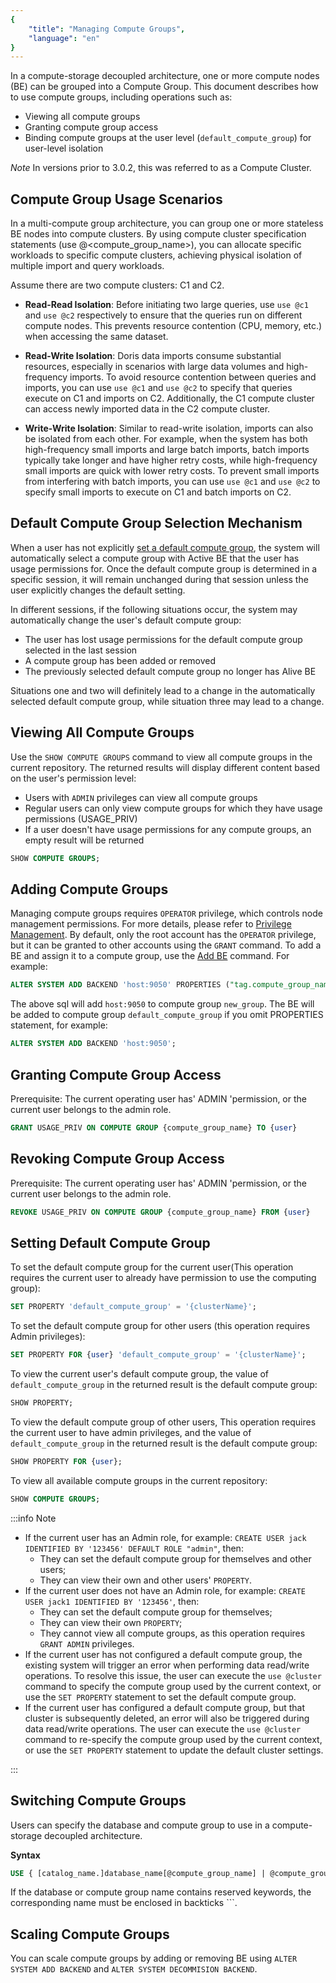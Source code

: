 ```yaml
---
{
    "title": "Managing Compute Groups",
    "language": "en"
}
---
```


<!--
Licensed to the Apache Software Foundation (ASF) under one
or more contributor license agreements.  See the NOTICE file
distributed with this work for additional information
regarding copyright ownership.  The ASF licenses this file
to you under the Apache License, Version 2.0 (the
"License"); you may not use this file except in compliance
with the License.  You may obtain a copy of the License at

  http://www.apache.org/licenses/LICENSE-2.0

Unless required by applicable law or agreed to in writing,
software distributed under the License is distributed on an
"AS IS" BASIS, WITHOUT WARRANTIES OR CONDITIONS OF ANY
KIND, either express or implied.  See the License for the
specific language governing permissions and limitations
under the License.
-->

In a compute-storage decoupled architecture, one or more compute nodes (BE) can be grouped into a Compute Group. This document describes how to use compute groups, including operations such as:

- Viewing all compute groups
- Granting compute group access
- Binding compute groups at the user level (`default_compute_group`) for user-level isolation

*Note*
In versions prior to 3.0.2, this was referred to as a Compute Cluster.

## Compute Group Usage Scenarios

In a multi-compute group architecture, you can group one or more stateless BE nodes into compute clusters. By using compute cluster specification statements (use @<compute_group_name>), you can allocate specific workloads to specific compute clusters, achieving physical isolation of multiple import and query workloads.

Assume there are two compute clusters: C1 and C2.

- **Read-Read Isolation**: Before initiating two large queries, use `use @c1` and `use @c2` respectively to ensure that the queries run on different compute nodes. This prevents resource contention (CPU, memory, etc.) when accessing the same dataset.

- **Read-Write Isolation**: Doris data imports consume substantial resources, especially in scenarios with large data volumes and high-frequency imports. To avoid resource contention between queries and imports, you can use `use @c1` and `use @c2` to specify that queries execute on C1 and imports on C2. Additionally, the C1 compute cluster can access newly imported data in the C2 compute cluster.

- **Write-Write Isolation**: Similar to read-write isolation, imports can also be isolated from each other. For example, when the system has both high-frequency small imports and large batch imports, batch imports typically take longer and have higher retry costs, while high-frequency small imports are quick with lower retry costs. To prevent small imports from interfering with batch imports, you can use `use @c1` and `use @c2` to specify small imports to execute on C1 and batch imports on C2.

## Default Compute Group Selection Mechanism

When a user has not explicitly [set a default compute group](#setting-default-compute-group), the system will automatically select a compute group with Active BE that the user has usage permissions for. Once the default compute group is determined in a specific session, it will remain unchanged during that session unless the user explicitly changes the default setting.

In different sessions, if the following situations occur, the system may automatically change the user's default compute group:

- The user has lost usage permissions for the default compute group selected in the last session
- A compute group has been added or removed
- The previously selected default compute group no longer has Alive BE

Situations one and two will definitely lead to a change in the automatically selected default compute group, while situation three may lead to a change.

## Viewing All Compute Groups

Use the `SHOW COMPUTE GROUPS` command to view all compute groups in the current repository. The returned results will display different content based on the user's permission level:

- Users with `ADMIN` privileges can view all compute groups
- Regular users can only view compute groups for which they have usage permissions (USAGE_PRIV)
- If a user doesn't have usage permissions for any compute groups, an empty result will be returned

```sql
SHOW COMPUTE GROUPS;
```

## Adding Compute Groups

Managing compute groups requires `OPERATOR` privilege, which controls node management permissions. For more details, please refer to [Privilege Management](../sql-manual/sql-statements/account-management/GRANT-TO). By default, only the root account has the `OPERATOR` privilege, but it can be granted to other accounts using the `GRANT` command.
To add a BE and assign it to a compute group, use the [Add BE](../sql-manual/sql-statements/cluster-management/instance-management/ADD-BACKEND) command. For example:

```sql
ALTER SYSTEM ADD BACKEND 'host:9050' PROPERTIES ("tag.compute_group_name" = "new_group");
```

The above sql will add `host:9050` to compute group `new_group`. The BE will be added to compute group `default_compute_group` if you omit PROPERTIES statement, for example:

```sql
ALTER SYSTEM ADD BACKEND 'host:9050';
```

## Granting Compute Group Access

Prerequisite: The current operating user has' ADMIN 'permission, or the current user belongs to the admin role.

```sql
GRANT USAGE_PRIV ON COMPUTE GROUP {compute_group_name} TO {user}
```

## Revoking Compute Group Access

Prerequisite: The current operating user has' ADMIN 'permission, or the current user belongs to the admin role.

```sql
REVOKE USAGE_PRIV ON COMPUTE GROUP {compute_group_name} FROM {user}
```

## Setting Default Compute Group 

To set the default compute group for the current user(This operation requires the current user to already have permission to use the computing group):

```sql
SET PROPERTY 'default_compute_group' = '{clusterName}';
```

To set the default compute group for other users (this operation requires Admin privileges):

```sql
SET PROPERTY FOR {user} 'default_compute_group' = '{clusterName}';
```

To view the current user's default compute group, the value of `default_compute_group` in the returned result is the default compute group:

```sql
SHOW PROPERTY;
```

To view the default compute group of other users, This operation requires the current user to have admin privileges, and the value of `default_compute_group` in the returned result is the default compute group:

```sql
SHOW PROPERTY FOR {user};
```

To view all available compute groups in the current repository:

```sql
SHOW COMPUTE GROUPS;
```

:::info Note

- If the current user has an Admin role, for example: `CREATE USER jack IDENTIFIED BY '123456' DEFAULT ROLE "admin"`, then:
  - They can set the default compute group for themselves and other users;
  - They can view their own and other users' `PROPERTY`.
- If the current user does not have an Admin role, for example: `CREATE USER jack1 IDENTIFIED BY '123456'`, then:
  - They can set the default compute group for themselves;
  - They can view their own `PROPERTY`;
  - They cannot view all compute groups, as this operation requires `GRANT ADMIN` privileges.
- If the current user has not configured a default compute group, the existing system will trigger an error when performing data read/write operations. To resolve this issue, the user can execute the `use @cluster` command to specify the compute group used by the current context, or use the `SET PROPERTY` statement to set the default compute group.
- If the current user has configured a default compute group, but that cluster is subsequently deleted, an error will also be triggered during data read/write operations. The user can execute the `use @cluster` command to re-specify the compute group used by the current context, or use the `SET PROPERTY` statement to update the default cluster settings.

:::


## Switching Compute Groups

Users can specify the database and compute group to use in a compute-storage decoupled architecture.

**Syntax**

```sql
USE { [catalog_name.]database_name[@compute_group_name] | @compute_group_name }
```

If the database or compute group name contains reserved keywords, the corresponding name must be enclosed in backticks ```.
 
## Scaling Compute Groups

You can scale compute groups by adding or removing BE using `ALTER SYSTEM ADD BACKEND` and `ALTER SYSTEM DECOMMISION BACKEND`.
